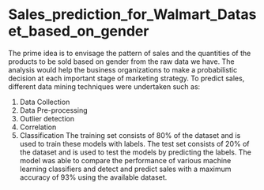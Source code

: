 # Sales_prediction_for_Walmart_Dataset_based_on_gender
The prime idea is to envisage the pattern of sales and the quantities of the products to be sold based on gender from the raw data we have. The analysis would help the business organizations to make a probabilistic decision at each important stage of marketing strategy.
To predict sales, different data mining techniques were undertaken such as:
1. Data Collection 
2. Data Pre-processing 
3. Outlier detection 
4. Correlation 
5. Classification
The training set consists of 80% of the dataset and is used to train these models with labels.
The test set consists of 20% of the dataset and is used to test the models by predicting the labels.
The model was able to compare the performance of various machine learning classifiers and detect and predict sales with a maximum accuracy of 93% using the available dataset. 
